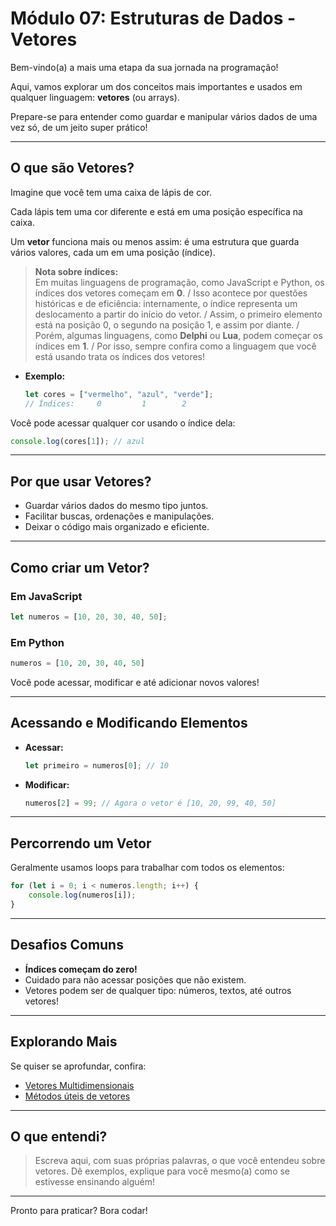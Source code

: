 # Módulo 07: Estruturas de Dados - Vetores

Bem-vindo(a) a mais uma etapa da sua jornada na programação!

Aqui, vamos explorar um dos conceitos mais importantes e usados em qualquer linguagem: **vetores** (ou arrays).

Prepare-se para entender como guardar e manipular vários dados de uma vez só, de um jeito super prático!

---

## O que são Vetores?

Imagine que você tem uma caixa de lápis de cor.

Cada lápis tem uma cor diferente e está em uma posição específica na caixa.

Um **vetor** funciona mais ou menos assim: é uma estrutura que guarda vários valores, cada um em uma posição (índice).

> **Nota sobre índices:**  
> Em muitas linguagens de programação, como JavaScript e Python, os índices dos vetores começam em **0**.
>/
> Isso acontece por questões históricas e de eficiência: internamente, o índice representa um deslocamento a partir do início do vetor.
>/
> Assim, o primeiro elemento está na posição 0, o segundo na posição 1, e assim por diante.
>/
> Porém, algumas linguagens, como **Delphi** ou **Lua**, podem começar os índices em **1**.
>/
> Por isso, sempre confira como a linguagem que você está usando trata os índices dos vetores!

- **Exemplo:**

    ```js
    let cores = ["vermelho", "azul", "verde"];
    // Índices:     0         1        2
    ```

Você pode acessar qualquer cor usando o índice dela:

```js
console.log(cores[1]); // azul
```

---

## Por que usar Vetores?

- Guardar vários dados do mesmo tipo juntos.
- Facilitar buscas, ordenações e manipulações.
- Deixar o código mais organizado e eficiente.

---

## Como criar um Vetor?

### Em JavaScript

```js
let numeros = [10, 20, 30, 40, 50];
```

### Em Python

```python
numeros = [10, 20, 30, 40, 50]
```

Você pode acessar, modificar e até adicionar novos valores!

---

## Acessando e Modificando Elementos

- **Acessar:**

    ```js
    let primeiro = numeros[0]; // 10
    ```

- **Modificar:**  

    ```js
    numeros[2] = 99; // Agora o vetor é [10, 20, 99, 40, 50]
    ```

---

## Percorrendo um Vetor

Geralmente usamos loops para trabalhar com todos os elementos:

```js
for (let i = 0; i < numeros.length; i++) {
    console.log(numeros[i]);
}
```

---

## Desafios Comuns

- **Índices começam do zero!**
- Cuidado para não acessar posições que não existem.
- Vetores podem ser de qualquer tipo: números, textos, até outros vetores!

---

## Explorando Mais

Se quiser se aprofundar, confira:

- [Vetores Multidimensionais](./multidimensionais/README.md)
- [Métodos úteis de vetores](./metodos/README.md)

---

## O que entendi?

> Escreva aqui, com suas próprias palavras, o que você entendeu sobre vetores. Dê exemplos, explique para você mesmo(a) como se estivesse ensinando alguém!

---

Pronto para praticar? Bora codar!

